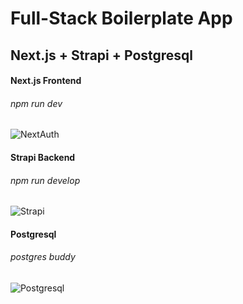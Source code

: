 
# Full-Stack Boilerplate App

## Next.js + Strapi + Postgresql

#### Next.js Frontend

###### npm run dev

![NextAuth](https://cleanshot-cloud-fra.s3.eu-central-1.amazonaws.com/media/7302/NBc783o2UbwmOiIV15qanYgnoIQhTxXlZCxgpABo.jpeg?X-Amz-Content-Sha256=UNSIGNED-PAYLOAD&X-Amz-Security-Token=IQoJb3JpZ2luX2VjEFsaDGV1LWNlbnRyYWwtMSJHMEUCIQCL0xgSotgRT6aBBAbrJAvfJb0lb%2BOPsneC5jj78TJVXAIgDntvuKXln9EBIzvyYiUw6u41AFIYuOhm6X1dTc971KEqqAIIlP%2F%2F%2F%2F%2F%2F%2F%2F%2F%2FARAAGgw5MTk1MTQ0OTE2NzQiDE8yShtFt3Z39S2WSCr8AXgwjdEe2KVhO2cixHGzbFNLjhgXl2qrGzVB1tjT5JhNMfBllYtYilF9%2BmbF2hiQ%2FoopeMFBSXRHEiYTi6kHBdkGCFikL7rXmN%2FhyzH4c3Wt%2BgaTtYXQbn5nrev7Q1HqONE8Bf1R7oAhFwBo%2FW3GqD2%2BIM8781hF%2BHTfjWIT6v5%2BPJJ%2BzeJ3QaMGbNTZKa9jNrdnh0jgLsAgAqBM7zwVnE4G43FTm%2FmY1gvdVt%2FvXYvcZ05w5yjQ6Jv5iMaYshHtfpJ76x3Re3oS%2F%2Bb%2FqbuyYfOVz%2BLvAvkByUZVyl4NNS9Bq8V%2BdHzqkLfiVeSp6FqGVH%2BMVyaBjHE9Dfg1LjDajqqJBjqaAabG2QBXVxOaPbCMEG5AXx9ik1QLieEhutrry3EdxDdfkFSSM5uqtJiFZTJSQm4IIIB605bb0GgkQmVTThcFuSrlJCRhmWmS8jq8f1T79UeyCFs8%2B%2FoGGqQVNst%2FKyh8aBrqDzGkE8LB11bPr9W29V4opb3h3eJT4Km5%2FzSkOSDF3rJRAvkQrgvqi1GhhKB3YYHftqwtSnx7gJ8%3D&X-Amz-Algorithm=AWS4-HMAC-SHA256&X-Amz-Credential=ASIA5MF2VVMNK5MMCEEQ%2F20210828%2Feu-central-1%2Fs3%2Faws4_request&X-Amz-Date=20210828T210104Z&X-Amz-SignedHeaders=host&X-Amz-Expires=300&X-Amz-Signature=fb1e182e5d7caae8c30d480475c6d2d7a1b5c855091f296243d13b24bcdefad5)

#### Strapi Backend

###### npm run develop

![Strapi](https://cleanshot-cloud-fra.s3.eu-central-1.amazonaws.com/media/7302/w3mNDpmP6uVrLQH7dMipUprBgX2oD3pEO6tN4zoB.jpeg?X-Amz-Content-Sha256=UNSIGNED-PAYLOAD&X-Amz-Security-Token=IQoJb3JpZ2luX2VjEFwaDGV1LWNlbnRyYWwtMSJHMEUCIHNhFJiiFQZhBvJKmDwb1ij5eCY613ZCjGoICOI2%2BLPcAiEAicncB9mZz64s3sYjPGSmgGxgScbPWgbK53w9OByv1X8qqAIIlf%2F%2F%2F%2F%2F%2F%2F%2F%2F%2FARAAGgw5MTk1MTQ0OTE2NzQiDOws%2BZ9gqADtIle7gyr8AbhfvVs9uol4Br0fM1nJLOpmYnGQ60VgQS5wVDJOTYR%2F4RDy6wA4R7lSsekY99WXdVJ2zZEJtxmNuTADjdWqyBwwClHk4PK2cv1xmyTTPn3K3K%2BNGjav0P6fqpywkk%2FdtdnskvtIbi9GzI8X4VsS%2BZPGx1SATfG8WZKcfv7TWfjeAVHBd7Hi%2FJx%2BgRYkg8l0Al%2FOQIPnsjNdfnHu1mHP8qHGmexQrdBKhMTCNU6Hb6nh9I3h0Aglx4sM5eSW34CyedzGaVI0LjL0XOwcpivKTBcdvFiSdQRxBP87KCpMhi83AcW1RV7s8eR97uPQsdFDdvCmFP4NYm8G5v9PPTDIs6qJBjqaAQVLGBRwKQPJZ22j%2FDIU11%2BaApTOUh1wCaLT3pRU9eGShnmDu8ZPw6cJzP1yU%2FKGZF3VW4LGIEQLzTbwEW%2BurzNWKtB9IG4wgYc7OHO7bfv8L0ivd4jZ90Qlk%2Bj8%2BTJ87Tlc97q2jY9D5CE4qoxUz36KWJNU7UcctyFta%2BMUdjPqyMVzYfCoU3LpQqf27IZ6BAz76QTceaOfH%2Bg%3D&X-Amz-Algorithm=AWS4-HMAC-SHA256&X-Amz-Credential=ASIA5MF2VVMNKTAEEGFT%2F20210828%2Feu-central-1%2Fs3%2Faws4_request&X-Amz-Date=20210828T205951Z&X-Amz-SignedHeaders=host&X-Amz-Expires=300&X-Amz-Signature=e58e35ab40c268c543b2863c7fdc7488b87a02658f025c420384301805227c51)

#### Postgresql

###### postgres buddy

![Postgresql](https://cleanshot-cloud-fra.s3.eu-central-1.amazonaws.com/media/7302/o9r5ceSIC0flXFb9Cbz2Q659KohN5ks9K7GVAPvv.jpeg?X-Amz-Content-Sha256=UNSIGNED-PAYLOAD&X-Amz-Security-Token=IQoJb3JpZ2luX2VjEF0aDGV1LWNlbnRyYWwtMSJGMEQCIHRG7%2F5DZ0JpoHUv6gS0Cd2qnB2uXIR%2BBf8uNoQJ0W3lAiBsl9K4bbmAPDy5HDYuXDxb0aRO2vwm6iRw9qZQIGBxbyqoAgiW%2F%2F%2F%2F%2F%2F%2F%2F%2F%2F8BEAAaDDkxOTUxNDQ5MTY3NCIM5z3JrYEBVYYfEHaTKvwBBvDKLpqPVTUw5lu6i3bN0n9WAMBeRMHQh5jAWhDyyTLC7TzbYQhKzqJ2Llznwx%2B%2F5eAi9PIbuyYfgCEqHVSZ2960Wyk1txQqUdCTIDr3FE3pWoQRNTvrQi412NuKhlbujO0pB9eJhlQPfYuDmhv3B4zI3PbcSgN1ks6uQ5Yx0OjmG6ZyYLNLxM%2F1sSZDw2hHhi9qQFVUVd%2BBtZlfRMmwrf658cisYQCkANfQAbU03K1v4wKkjVGOqXL81ogTGREpZRi02RfuD0jrLw69VcEUgIzJ5HjWdrb3JXEfmBOW%2BLhYbiC0Vpj2hzGK3F6%2BpueKGKfpJuijJKM%2BHbdgMIm5qokGOpsBol20HFgilMshKkAqTDgyZaYaFywqXXr53TcZGyIhmw42aaryodx4LXxjvPb4LtwhtrK1dWmHvLj2F%2BSuDA7qvfIhxofZPBki8DEQf4mVQvg8GNflLTAA%2BtWc9hu0PA4tM%2FDvgrLvgHr4DzylROyEyX3bjUaXsrg0zAxa%2FwrJqslmTjhsgBqRKkJnK3eL%2BVxwl8YnEfhQPFJJRWE%3D&X-Amz-Algorithm=AWS4-HMAC-SHA256&X-Amz-Credential=ASIA5MF2VVMNCLJ6Y544%2F20210828%2Feu-central-1%2Fs3%2Faws4_request&X-Amz-Date=20210828T210254Z&X-Amz-SignedHeaders=host&X-Amz-Expires=300&X-Amz-Signature=db07804a2cb4ab89cb4ac49b57c837039191836fe2f459376ac388794581693c)
